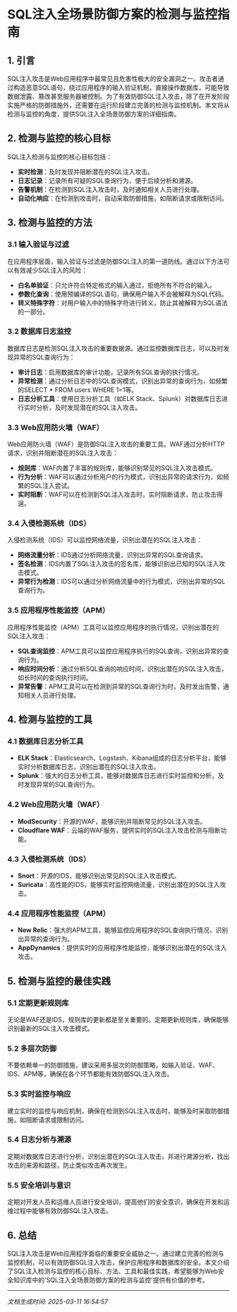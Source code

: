 # SQL注入全场景防御方案的检测与监控指南

## 1. 引言

SQL注入攻击是Web应用程序中最常见且危害性极大的安全漏洞之一。攻击者通过构造恶意SQL语句，绕过应用程序的输入验证机制，直接操作数据库，可能导致数据泄露、篡改甚至服务器被控制。为了有效防御SQL注入攻击，除了在开发阶段实施严格的防御措施外，还需要在运行阶段建立完善的检测与监控机制。本文将从检测与监控的角度，提供SQL注入全场景防御方案的详细指南。

## 2. 检测与监控的核心目标

SQL注入检测与监控的核心目标包括：
- **实时检测**：及时发现并阻断潜在的SQL注入攻击。
- **日志记录**：记录所有可疑的SQL查询行为，便于后续分析和溯源。
- **告警机制**：在检测到SQL注入攻击时，及时通知相关人员进行处理。
- **自动化响应**：在检测到攻击时，自动采取防御措施，如阻断请求或限制访问。

## 3. 检测与监控的方法

### 3.1 输入验证与过滤

在应用程序层面，输入验证与过滤是防御SQL注入的第一道防线。通过以下方法可以有效减少SQL注入的风险：
- **白名单验证**：只允许符合特定格式的输入通过，拒绝所有不符合的输入。
- **参数化查询**：使用预编译的SQL语句，确保用户输入不会被解释为SQL代码。
- **转义特殊字符**：对用户输入中的特殊字符进行转义，防止其被解释为SQL语法的一部分。

### 3.2 数据库日志监控

数据库日志是检测SQL注入攻击的重要数据源。通过监控数据库日志，可以及时发现异常的SQL查询行为：
- **审计日志**：启用数据库的审计功能，记录所有SQL查询的执行情况。
- **异常检测**：通过分析日志中的SQL查询模式，识别出异常的查询行为，如频繁的SELECT * FROM users WHERE 1=1等。
- **日志分析工具**：使用日志分析工具（如ELK Stack、Splunk）对数据库日志进行实时分析，及时发现潜在的SQL注入攻击。

### 3.3 Web应用防火墙（WAF）

Web应用防火墙（WAF）是防御SQL注入攻击的重要工具。WAF通过分析HTTP请求，识别并阻断潜在的SQL注入攻击：
- **规则库**：WAF内置了丰富的规则库，能够识别常见的SQL注入攻击模式。
- **行为分析**：WAF可以通过分析用户的行为模式，识别出异常的请求行为，如频繁的SQL注入尝试。
- **实时阻断**：WAF可以在检测到SQL注入攻击时，实时阻断请求，防止攻击得逞。

### 3.4 入侵检测系统（IDS）

入侵检测系统（IDS）可以监控网络流量，识别出潜在的SQL注入攻击：
- **网络流量分析**：IDS通过分析网络流量，识别出异常的SQL查询请求。
- **签名检测**：IDS内置了SQL注入攻击的签名库，能够识别出已知的SQL注入攻击模式。
- **异常行为检测**：IDS可以通过分析网络流量中的行为模式，识别出异常的SQL查询行为。

### 3.5 应用程序性能监控（APM）

应用程序性能监控（APM）工具可以监控应用程序的执行情况，识别出潜在的SQL注入攻击：
- **SQL查询监控**：APM工具可以监控应用程序执行的SQL查询，识别出异常的查询行为。
- **响应时间分析**：通过分析SQL查询的响应时间，识别出潜在的SQL注入攻击，如长时间的查询执行时间。
- **异常告警**：APM工具可以在检测到异常的SQL查询行为时，及时发出告警，通知相关人员进行处理。

## 4. 检测与监控的工具

### 4.1 数据库日志分析工具

- **ELK Stack**：Elasticsearch、Logstash、Kibana组成的日志分析平台，能够实时分析数据库日志，识别出潜在的SQL注入攻击。
- **Splunk**：强大的日志分析工具，能够对数据库日志进行实时监控和分析，及时发现异常的SQL查询行为。

### 4.2 Web应用防火墙（WAF）

- **ModSecurity**：开源的WAF，能够识别并阻断常见的SQL注入攻击。
- **Cloudflare WAF**：云端的WAF服务，提供实时的SQL注入攻击检测与阻断功能。

### 4.3 入侵检测系统（IDS）

- **Snort**：开源的IDS，能够识别出常见的SQL注入攻击模式。
- **Suricata**：高性能的IDS，能够实时监控网络流量，识别出潜在的SQL注入攻击。

### 4.4 应用程序性能监控（APM）

- **New Relic**：强大的APM工具，能够监控应用程序的SQL查询执行情况，识别出异常的查询行为。
- **AppDynamics**：提供实时的应用程序性能监控，能够识别出潜在的SQL注入攻击。

## 5. 检测与监控的最佳实践

### 5.1 定期更新规则库

无论是WAF还是IDS，规则库的更新都是至关重要的。定期更新规则库，确保能够识别最新的SQL注入攻击模式。

### 5.2 多层次防御

不要依赖单一的防御措施，建议采用多层次的防御策略，如输入验证、WAF、IDS、APM等，确保在各个环节都能有效防御SQL注入攻击。

### 5.3 实时监控与响应

建立实时的监控与响应机制，确保在检测到SQL注入攻击时，能够及时采取防御措施，如阻断请求或限制访问。

### 5.4 日志分析与溯源

定期对数据库日志进行分析，识别出潜在的SQL注入攻击，并进行溯源分析，找出攻击的来源和路径，防止类似攻击再次发生。

### 5.5 安全培训与意识

定期对开发人员和运维人员进行安全培训，提高他们的安全意识，确保在开发和运维过程中能够有效防御SQL注入攻击。

## 6. 总结

SQL注入攻击是Web应用程序面临的重要安全威胁之一。通过建立完善的检测与监控机制，可以有效防御SQL注入攻击，保护应用程序和数据库的安全。本文介绍了SQL注入检测与监控的核心目标、方法、工具和最佳实践，希望能够为Web安全知识库中的'SQL注入全场景防御方案的检测与监控'提供有价值的参考。

---

*文档生成时间: 2025-03-11 16:54:57*
